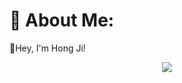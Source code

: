 # 💫 About Me:
👋Hey, I'm Hong Ji!<br>
<p align="center">
  <img src="https://readme-typing-svg.demolab.com/?lines=Type+messages+everywhere!;Add+a+bio+to+your+profile!;A+novice+programmer;A+content+creator!;A+novice+entrepreneur!&font=Fira%20Code&center=true&width=380&height=50&duration=4000&pause=1000">
</p>
<!--
**hongjiNH/hongjiNH** is a ✨ _special_ ✨ repository because its `README.md` (this file) appears on your GitHub profile.

Here are some ideas to get you started:

- 🔭 I’m currently working on ...
- 🌱 I’m currently learning ...
- 👯 I’m looking to collaborate on ...
- 🤔 I’m looking for help with ...
- 💬 Ask me about ...
- 📫 How to reach me: ...
- 😄 Pronouns: ...
- ⚡ Fun fact: ...
-->
